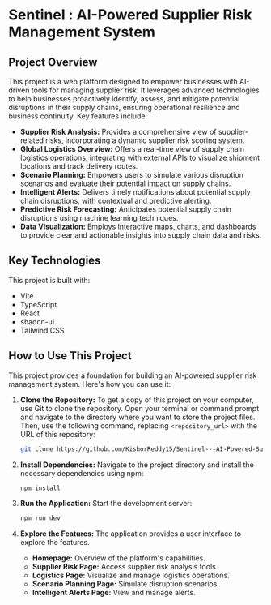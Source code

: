 # Sentinel : AI-Powered Supplier Risk Management System

## Project Overview

This project is a web platform designed to empower businesses with AI-driven tools for managing supplier risk. It leverages advanced technologies to help businesses proactively identify, assess, and mitigate potential disruptions in their supply chains, ensuring operational resilience and business continuity. Key features include:

* **Supplier Risk Analysis:** Provides a comprehensive view of supplier-related risks, incorporating a dynamic supplier risk scoring system.
* **Global Logistics Overview:** Offers a real-time view of supply chain logistics operations, integrating with external APIs to visualize shipment locations and track delivery routes.
* **Scenario Planning:** Empowers users to simulate various disruption scenarios and evaluate their potential impact on supply chains.
* **Intelligent Alerts:** Delivers timely notifications about potential supply chain disruptions, with contextual and predictive alerting.
* **Predictive Risk Forecasting:** Anticipates potential supply chain disruptions using machine learning techniques.
* **Data Visualization:** Employs interactive maps, charts, and dashboards to provide clear and actionable insights into supply chain data and risks.

## Key Technologies

This project is built with:

* Vite
* TypeScript
* React
* shadcn-ui
* Tailwind CSS

## How to Use This Project

This project provides a foundation for building an AI-powered supplier risk management system. Here's how you can use it:

1.  **Clone the Repository:** To get a copy of this project on your computer, use Git to clone the repository. Open your terminal or command prompt and navigate to the directory where you want to store the project files. Then, use the following command, replacing `<repository_url>` with the URL of this repository:

    ```bash
    git clone https://github.com/KishorReddy15/Sentinel---AI-Powered-Supplier-Risk-Management-System
    ```

2.  **Install Dependencies:** Navigate to the project directory and install the necessary dependencies using npm:

    ```bash
    npm install
    ```
3.  **Run the Application:** Start the development server:

    ```bash
    npm run dev
    ```
4.  **Explore the Features:** The application provides a user interface to explore the features.

    * **Homepage:** Overview of the platform's capabilities.
    * **Supplier Risk Page:** Access supplier risk analysis tools.
    * **Logistics Page:** Visualize and manage logistics operations.
    * **Scenario Planning Page:** Simulate disruption scenarios.
    * **Intelligent Alerts Page:** View and manage alerts.

